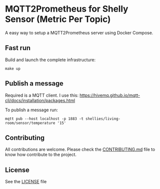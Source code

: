 
# MQTT2Prometheus for Shelly Sensor (Metric Per Topic)

A easy way to setup a MQTT2Prometheus server using Docker Compose.

## Fast run

Build and launch the complete infrastructure:

```
make up
```

## Publish a message

Required is a MQTT client. I use this: https://hivemq.github.io/mqtt-cli/docs/installation/packages.html

To publish a message run:

```
mqtt pub --host localhost -p 1883 -t shellies/living-room/sensor/temperature '15'
```

## Contributing

All contributions are welcome. Please check the [CONTRIBUTING.md](./CONTRIBUTING.md) file to know how contribute to the project.

## License

See the [LICENSE](./LICENSE) file
